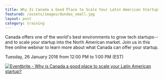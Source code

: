 ```yaml
---
title: Why Is Canada a Good Place to Scale Your Latin American Startup?
featured: /assets/images/dundas_small.jpg
layout: post
category: training
---
```


<p>
Canada offers one of the world's best environments to grow tech startups--and to scale your startup into the North American market. Join us in this free online webinar to learn more about what Canada can offer your startup.
</p>
<!--more-->
<p>
Tuesday, 26 January 2016 from 12:00 PM to 1:00 PM (EST)
</p>
<p>
<a href="http://www.eventbrite.ca/e/why-is-canada-a-good-place-to-scale-your-latin-american-startup-tickets-20674591259?ref=ebtnebregn" target="_blank"><img src="https://www.eventbrite.ca/custombutton?eid=20674591259" alt="Eventbrite - Why is Canada a good place to scale your Latin American startup?" /></a>
</p>
